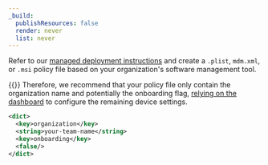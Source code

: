 ```yaml
---
_build:
  publishResources: false
  render: never
  list: never
---
```


Refer to our [managed deployment instructions](/cloudflare-one/connections/connect-devices/warp/deployment/mdm-deployment/) and create a `.plist`, `mdm.xml`, or `.msi` policy file based on your organization's software management tool.

{{<render file="warp/_mdm-dash-conflict.md" productFolder="cloudflare-one">}} Therefore, we recommend that your policy file only contain the organization name and potentially the onboarding flag, [relying on the dashboard](/learning-paths/secure-internet-traffic/configure-device-agent/device-profiles/) to configure the remaining device settings.

```xml
<dict>
  <key>organization</key>
  <string>your-team-name</string>
  <key>onboarding</key>
  <false/>
</dict>
```
